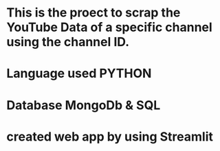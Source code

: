 # This is the proect to scrap the YouTube Data of a specific channel using the channel ID.
# Language used PYTHON
# Database MongoDb & SQL
# created web app by using Streamlit
